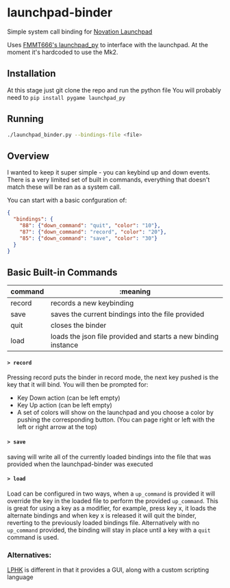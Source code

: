 # launchpad-binder
Simple system call binding for [Novation Launchpad][1]

Uses [FMMT666's launchpad_py][2] to interface with the launchpad. At the moment it's hardcoded to use the Mk2.

## Installation 
At this stage just git clone the repo and run the python file
You will probably need to `pip install pygame launchpad_py`

## Running
```sh
./launchpad_binder.py --bindings-file <file>
```

## Overview
I wanted to keep it super simple - you can keybind up and down events.
There is a very limited set of built in commands, everything that doesn't match these will be ran as a system call.

You can start with a basic confguration of: 
```json
{ 
  "bindings": { 
    "88": {"down_command": "quit", "color": "10"},
    "87": {"down_command": "record", "color": "20"},
    "85": {"down_command": "save", "color": "30"}
  }
}
```

## Basic Built-in Commands
| command     | :meaning                                                        |
| ----------- | -------------------------------------------------------------- |
| record      | records a new keybinding                                       |
| save        | saves the current bindings into the file provided              |
| quit        | closes the binder                                              |
| load <file> | loads the json file provided and starts a new binding instance |

#### `> record`
Pressing record puts the binder in record mode, the next key pushed is the key that it will bind. 
You will then be prompted for:
- Key Down action (can be left empty)
- Key Up action (can be left empty)
- A set of colors will show on the launchpad and you choose a color by pushing the corresponding button. (You can page right or left with the left or right arrow at the top)

#### `> save`
saving will write all of the currently loaded bindings into the file that was provided when the launchpad-binder was executed

#### `> load`
Load can be configured in two ways, when a `up_command` is provided it will override the key in the loaded file to perform the provided `up_command`. This is great for using a key as a modifier, for example, press key x, it loads the alternate bindings and when key x is released it will quit the binder, reverting to the previously loaded bindings file. Alternatively with no `up_command` provided, the binding will stay in place until a key with a `quit` command is used.



### Alternatives:
[LPHK][3] is different in that it provides a GUI, along with a custom scripting language

[1]: https://global.novationmusic.com/launch/launchpad
[2]: https://github.com/FMMT666/launchpad.py
[3]: https://github.com/nimaid/LPHK